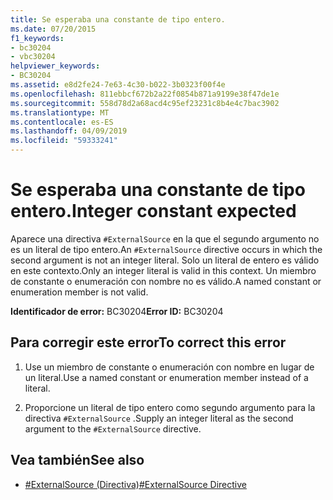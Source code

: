 ```yaml
---
title: Se esperaba una constante de tipo entero.
ms.date: 07/20/2015
f1_keywords:
- bc30204
- vbc30204
helpviewer_keywords:
- BC30204
ms.assetid: e8d2fe24-7e63-4c30-b022-3b0323f00f4e
ms.openlocfilehash: 811ebbcf672b2a22f0854b871a9199e38f47de1e
ms.sourcegitcommit: 558d78d2a68acd4c95ef23231c8b4e4c7bac3902
ms.translationtype: MT
ms.contentlocale: es-ES
ms.lasthandoff: 04/09/2019
ms.locfileid: "59333241"
---
```

# <a name="integer-constant-expected"></a><span data-ttu-id="ede1e-102">Se esperaba una constante de tipo entero.</span><span class="sxs-lookup"><span data-stu-id="ede1e-102">Integer constant expected</span></span>
<span data-ttu-id="ede1e-103">Aparece una directiva `#ExternalSource` en la que el segundo argumento no es un literal de tipo entero.</span><span class="sxs-lookup"><span data-stu-id="ede1e-103">An `#ExternalSource` directive occurs in which the second argument is not an integer literal.</span></span> <span data-ttu-id="ede1e-104">Solo un literal de entero es válido en este contexto.</span><span class="sxs-lookup"><span data-stu-id="ede1e-104">Only an integer literal is valid in this context.</span></span> <span data-ttu-id="ede1e-105">Un miembro de constante o enumeración con nombre no es válido.</span><span class="sxs-lookup"><span data-stu-id="ede1e-105">A named constant or enumeration member is not valid.</span></span>  
  
 <span data-ttu-id="ede1e-106">**Identificador de error:** BC30204</span><span class="sxs-lookup"><span data-stu-id="ede1e-106">**Error ID:** BC30204</span></span>  
  
## <a name="to-correct-this-error"></a><span data-ttu-id="ede1e-107">Para corregir este error</span><span class="sxs-lookup"><span data-stu-id="ede1e-107">To correct this error</span></span>  
  
1. <span data-ttu-id="ede1e-108">Use un miembro de constante o enumeración con nombre en lugar de un literal.</span><span class="sxs-lookup"><span data-stu-id="ede1e-108">Use a named constant or enumeration member instead of a literal.</span></span>  
  
2. <span data-ttu-id="ede1e-109">Proporcione un literal de tipo entero como segundo argumento para la directiva `#ExternalSource` .</span><span class="sxs-lookup"><span data-stu-id="ede1e-109">Supply an integer literal as the second argument to the `#ExternalSource` directive.</span></span>  
  
## <a name="see-also"></a><span data-ttu-id="ede1e-110">Vea también</span><span class="sxs-lookup"><span data-stu-id="ede1e-110">See also</span></span>

- [<span data-ttu-id="ede1e-111">#ExternalSource (Directiva)</span><span class="sxs-lookup"><span data-stu-id="ede1e-111">#ExternalSource Directive</span></span>](../../visual-basic/language-reference/directives/externalsource-directive.md)
